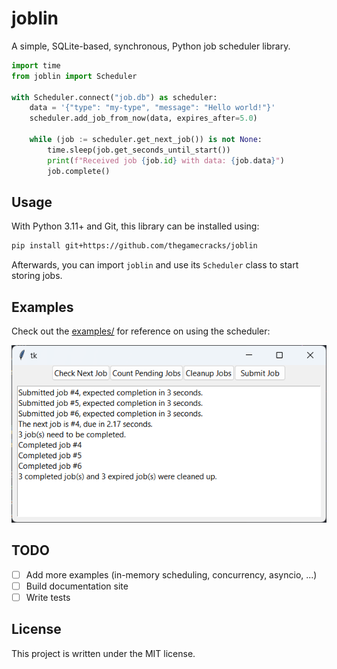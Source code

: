 # joblin

A simple, SQLite-based, synchronous, Python job scheduler library.

```py
import time
from joblin import Scheduler

with Scheduler.connect("job.db") as scheduler:
    data = '{"type": "my-type", "message": "Hello world!"}'
    scheduler.add_job_from_now(data, expires_after=5.0)

    while (job := scheduler.get_next_job()) is not None:
        time.sleep(job.get_seconds_until_start())
        print(f"Received job {job.id} with data: {job.data}")
        job.complete()
```

## Usage

With Python 3.11+ and Git, this library can be installed using:

```sh
pip install git+https://github.com/thegamecracks/joblin
```

Afterwards, you can import `joblin` and use its `Scheduler` class
to start storing jobs.

## Examples

Check out the [examples/] for reference on using the scheduler:

![](https://raw.githubusercontent.com/thegamecracks/joblin/main/examples/tkinter_app.png)

[examples/]: https://github.com/thegamecracks/joblin/tree/main/examples/

## TODO

- [ ] Add more examples (in-memory scheduling, concurrency, asyncio, ...)
- [ ] Build documentation site
- [ ] Write tests

## License

This project is written under the MIT license.
